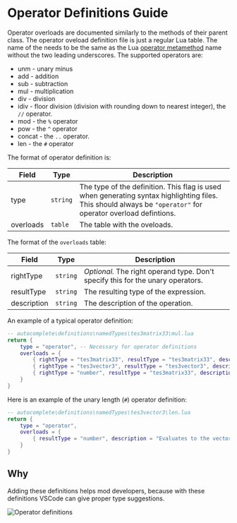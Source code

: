 # Operator Definitions Guide

Operator overloads are documented similarly to the methods of their parent class. The operator oveload definition file is just a regular Lua table. The name of the needs to be the same as the Lua [operator metamethod](http://lua-users.org/wiki/MetatableEvents) name without the two leading underscores. The supported operators are:
- unm - unary minus
- add - addition
- sub - subtraction
- mul - multiplication
- div - division
- idiv - floor division (division with rounding down to nearest integer), the `//` operator.
- mod - the `%` operator
- pow - the `^` operator
- concat - the `..` operator.
- len - the `#` operator

The format of operator definition is:

| Field       | Type      | Description |
| ----------- | --------- | ----------- |
|  type       | `string`  | The type of the definition. This flag is used when generating syntax highlighting files. This should always be `"operator"` for operator overload defintions. |
| overloads   | `table`   | The table with the oveloads. |


The format of the `overloads` table:

| Field       | Type     | Description                                                                     |
| ----------- | -------- | ------------------------------------------------------------------------------- |
| rightType   | `string` | *Optional.* The right operand type. Don't specify this for the unary operators. |
| resultType  | `string` | The resulting type of the expression.                                           |
| description | `string` | The description of the operation.                                               |

An example of a typical operator definition:

```Lua
-- autocomplete\definitions\namedTypes\tes3matrix33\mul.lua
return {
	type = "operator", -- Necessary for operator definitions
	overloads = {
		{ rightType = "tes3matrix33", resultType = "tes3matrix33", description = "The matrix multiplication. Geometrically, this will concatenate the transformations of both matrices in the resulting matrix." },
		{ rightType = "tes3vector3", resultType = "tes3vector3", description = "Multiplies the matrix by a vector. The resulting vector is staring vector with the matrix' transformations applied." },
		{ rightType = "number", resultType = "tes3matrix33", description = "Multiplies the matrix by a scalar." },
	}
}
```

Here is an example of the unary length (`#`) operator definition:

```Lua
-- autocomplete\definitions\namedTypes\tes3vector3\len.lua
return {
	type = "operator",
	overloads = {
		{ resultType = "number", description = "Evaluates to the vector's length in [game units](https://mwse.github.io/MWSE/references/other/game-units/)." },
	}
}
```

## Why

Adding these definitions helps mod developers, because with these definitions VSCode can give proper type suggestions.


![Operator definitions](https://user-images.githubusercontent.com/41503714/185394230-91dc4020-0938-4efd-9e6f-893fdfbfbd7d.png)


